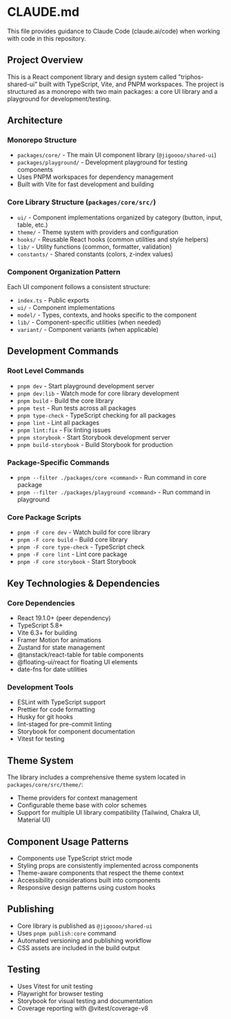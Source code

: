 # CLAUDE.md

This file provides guidance to Claude Code (claude.ai/code) when working with code in this repository.

## Project Overview

This is a React component library and design system called "triphos-shared-ui" built with TypeScript, Vite, and PNPM workspaces. The project is structured as a monorepo with two main packages: a core UI library and a playground for development/testing.

## Architecture

### Monorepo Structure

- `packages/core/` - The main UI component library (`@jigoooo/shared-ui`)
- `packages/playground/` - Development playground for testing components
- Uses PNPM workspaces for dependency management
- Built with Vite for fast development and building

### Core Library Structure (`packages/core/src/`)

- `ui/` - Component implementations organized by category (button, input, table, etc.)
- `theme/` - Theme system with providers and configuration
- `hooks/` - Reusable React hooks (common utilities and style helpers)
- `lib/` - Utility functions (common, formatter, validation)
- `constants/` - Shared constants (colors, z-index values)

### Component Organization Pattern

Each UI component follows a consistent structure:

- `index.ts` - Public exports
- `ui/` - Component implementations
- `model/` - Types, contexts, and hooks specific to the component
- `lib/` - Component-specific utilities (when needed)
- `variant/` - Component variants (when applicable)

## Development Commands

### Root Level Commands

- `pnpm dev` - Start playground development server
- `pnpm dev:lib` - Watch mode for core library development
- `pnpm build` - Build the core library
- `pnpm test` - Run tests across all packages
- `pnpm type-check` - TypeScript checking for all packages
- `pnpm lint` - Lint all packages
- `pnpm lint:fix` - Fix linting issues
- `pnpm storybook` - Start Storybook development server
- `pnpm build-storybook` - Build Storybook for production

### Package-Specific Commands

- `pnpm --filter ./packages/core <command>` - Run command in core package
- `pnpm --filter ./packages/playground <command>` - Run command in playground

### Core Package Scripts

- `pnpm -F core dev` - Watch build for core library
- `pnpm -F core build` - Build core library
- `pnpm -F core type-check` - TypeScript check
- `pnpm -F core lint` - Lint core package
- `pnpm -F core storybook` - Start Storybook

## Key Technologies & Dependencies

### Core Dependencies

- React 19.1.0+ (peer dependency)
- TypeScript 5.8+
- Vite 6.3+ for building
- Framer Motion for animations
- Zustand for state management
- @tanstack/react-table for table components
- @floating-ui/react for floating UI elements
- date-fns for date utilities

### Development Tools

- ESLint with TypeScript support
- Prettier for code formatting
- Husky for git hooks
- lint-staged for pre-commit linting
- Storybook for component documentation
- Vitest for testing

## Theme System

The library includes a comprehensive theme system located in `packages/core/src/theme/`:

- Theme providers for context management
- Configurable theme base with color schemes
- Support for multiple UI library compatibility (Tailwind, Chakra UI, Material UI)

## Component Usage Patterns

- Components use TypeScript strict mode
- Styling props are consistently implemented across components
- Theme-aware components that respect the theme context
- Accessibility considerations built into components
- Responsive design patterns using custom hooks

## Publishing

- Core library is published as `@jigoooo/shared-ui`
- Uses `pnpm publish:core` command
- Automated versioning and publishing workflow
- CSS assets are included in the build output

## Testing

- Uses Vitest for unit testing
- Playwright for browser testing
- Storybook for visual testing and documentation
- Coverage reporting with @vitest/coverage-v8
